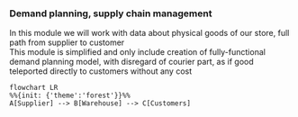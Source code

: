### Demand planning, supply chain management

In this module we will work with data about physical goods of our store, full path from supplier to customer \
This module is simplified and only include creation of fully-functional demand planning model, with disregard of courier
part, as if good teleported directly to customers without any cost

```mermaid
flowchart LR
%%{init: {'theme':'forest'}}%%
A[Supplier] --> B[Warehouse] --> C[Customers]
```
